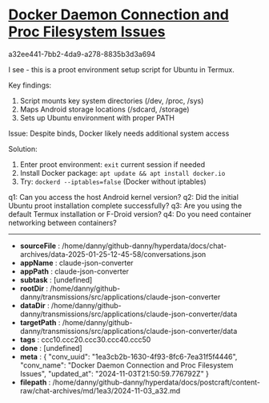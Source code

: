 # [Docker Daemon Connection and Proc Filesystem Issues](https://claude.ai/chat/1ea3cb2b-1630-4f93-8fc6-7ea31f5f4446)

a32ee441-7bb2-4da9-a278-8835b3d3a694

 I see - this is a proot environment setup script for Ubuntu in Termux.

Key findings:
1. Script mounts key system directories (/dev, /proc, /sys)
2. Maps Android storage locations (/sdcard, /storage)
3. Sets up Ubuntu environment with proper PATH

Issue: Despite binds, Docker likely needs additional system access

Solution:
1. Enter proot environment: `exit` current session if needed
2. Install Docker package: `apt update && apt install docker.io`
3. Try: `dockerd --iptables=false` (Docker without iptables)

q1: Can you access the host Android kernel version?
q2: Did the initial Ubuntu proot installation complete successfully?
q3: Are you using the default Termux installation or F-Droid version?
q4: Do you need container networking between containers?

---

* **sourceFile** : /home/danny/github-danny/hyperdata/docs/chat-archives/data-2025-01-25-12-45-58/conversations.json
* **appName** : claude-json-converter
* **appPath** : claude-json-converter
* **subtask** : [undefined]
* **rootDir** : /home/danny/github-danny/transmissions/src/applications/claude-json-converter
* **dataDir** : /home/danny/github-danny/transmissions/src/applications/claude-json-converter/data
* **targetPath** : /home/danny/github-danny/transmissions/src/applications/claude-json-converter/data
* **tags** : ccc10.ccc20.ccc30.ccc40.ccc50
* **done** : [undefined]
* **meta** : {
  "conv_uuid": "1ea3cb2b-1630-4f93-8fc6-7ea31f5f4446",
  "conv_name": "Docker Daemon Connection and Proc Filesystem Issues",
  "updated_at": "2024-11-03T21:50:59.776792Z"
}
* **filepath** : /home/danny/github-danny/hyperdata/docs/postcraft/content-raw/chat-archives/md/1ea3/2024-11-03_a32.md